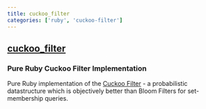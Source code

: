 ```yaml
---
title: cuckoo_filter
categories: ['ruby', 'cuckoo-filter']
---
```

## [cuckoo_filter](https://github.com/pawandubey/cuckoo_filter)

### Pure Ruby Cuckoo Filter Implementation


Pure Ruby implementation of the [Cuckoo Filter](https://www.cs.cmu.edu/~dga/papers/cuckoo-conext2014.pdf) - a probabilistic datastructure which is objectively better than Bloom Filters for set-membership queries.
